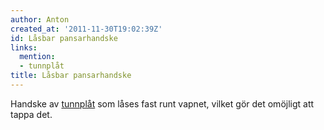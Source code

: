 ```yaml
---
author: Anton
created_at: '2011-11-30T19:02:39Z'
id: Låsbar pansarhandske
links:
  mention:
  - tunnplåt
title: Låsbar pansarhandske
---
```


Handske av [tunnplåt] som låses fast runt vapnet, vilket gör det omöjligt att tappa det.

  [tunnplåt]: tunnplåt
